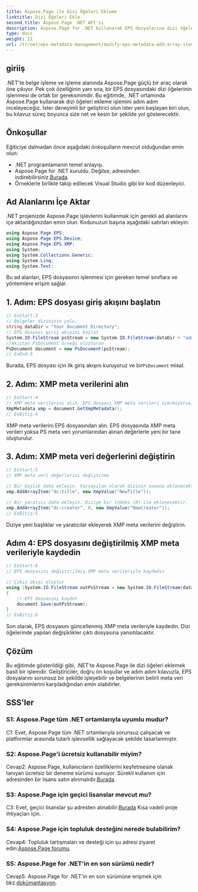 ```yaml
---
title: Aspose.Page ile Dizi Öğeleri Ekleme
linktitle: Dizi Öğeleri Ekle
second_title: Aspose.Page .NET API'si
description: Aspose.Page for .NET kullanarak EPS dosyalarına dizi öğelerinin nasıl ekleneceğini keşfedin. Kusursuz belge işleme için adım adım kılavuzumuzu izleyin.
type: docs
weight: 11
url: /tr/net/eps-metadata-management/modify-eps-metadata-add-array-items/
---
```

## giriiş

.NET'te belge işleme ve işleme alanında Aspose.Page güçlü bir araç olarak öne çıkıyor. Pek çok özelliğinin yanı sıra, bir EPS dosyasındaki dizi öğelerinin işlenmesi de ortak bir gereksinimdir. Bu eğitimde, .NET ortamında Aspose.Page kullanarak dizi öğeleri ekleme işlemini adım adım inceleyeceğiz. İster deneyimli bir geliştirici olun ister yeni başlayan biri olun, bu kılavuz süreç boyunca size net ve kesin bir şekilde yol gösterecektir.

## Önkoşullar

Eğiticiye dalmadan önce aşağıdaki önkoşulların mevcut olduğundan emin olun:

- .NET programlamanın temel anlayışı.
-  Aspose.Page for .NET kuruldu. Değilse, adresinden indirebilirsiniz.[Burada](https://releases.aspose.com/page/net/).
- Örneklerle birlikte takip edilecek Visual Studio gibi bir kod düzenleyici.

## Ad Alanlarını İçe Aktar

.NET projenizde Aspose.Page işlevlerini kullanmak için gerekli ad alanlarını içe aktardığınızdan emin olun. Kodunuzun başına aşağıdaki satırları ekleyin:

```csharp
using Aspose.Page.EPS;
using Aspose.Page.EPS.Device;
using Aspose.Page.EPS.XMP;
using System;
using System.Collections.Generic;
using System.Linq;
using System.Text;
```

Bu ad alanları, EPS dosyasının işlenmesi için gereken temel sınıflara ve yöntemlere erişim sağlar.

## 1. Adım: EPS dosyası giriş akışını başlatın

```csharp
// ExStart:3
// Belgeler dizininin yolu.
string dataDir = "Your Document Directory";
// EPS dosyası giriş akışını başlat
System.IO.FileStream psStream = new System.IO.FileStream(dataDir + "add_simple_props_input.eps", System.IO.FileMode.Open, System.IO.FileAccess.Read);
//Akıştan PsDocument örneği oluşturun
PsDocument document = new PsDocument(psStream);            
// ExEnd:3
```

 Burada, EPS dosyası için ilk giriş akışını kuruyoruz ve bir`PsDocument` misal.

## 2. Adım: XMP meta verilerini alın

```csharp
// ExStart:4
// XMP meta verilerini alın. EPS dosyası XMP meta verileri içermiyorsa, PS meta veri yorumlarından gelen değerlerle dolu yeni bir dosya alırız (%%Creator, %%CreateDate, %%Title vb.)
XmpMetadata xmp = document.GetXmpMetadata();
// ExBitiş:4
```

XMP meta verilerini EPS dosyasından alın. EPS dosyasında XMP meta verileri yoksa PS meta veri yorumlarından alınan değerlerle yeni bir tane oluşturulur.

## 3. Adım: XMP meta veri değerlerini değiştirin

```csharp
// ExStart:5
// XMP meta veri değerlerini değiştirme

// Bir başlık daha ekleyin. Varsayılan olarak dizinin sonuna eklenecektir.
xmp.AddArrayItem("dc:title", new XmpValue("NewTitle"));

// Bir yaratıcı daha ekleyin. Diziye bir indeks (0) ile eklenecektir.
xmp.AddArrayItem("dc:creator", 0, new XmpValue("NewCreator"));
// ExBitiş:5
```

Diziye yeni başlıklar ve yaratıcılar ekleyerek XMP meta verilerini değiştirin.

## Adım 4: EPS dosyasını değiştirilmiş XMP meta verileriyle kaydedin

```csharp
// ExStart:6
// EPS dosyasını değiştirilmiş XMP meta verileriyle kaydedin

// Çıkış akışı oluştur
using (System.IO.FileStream outPsStream = new System.IO.FileStream(dataDir + "add_array_items_output.eps", System.IO.FileMode.Create, System.IO.FileAccess.Write))
{
    // EPS dosyasını kaydet
    document.Save(outPsStream);
}
// ExBitiş:6
```

Son olarak, EPS dosyasını güncellenmiş XMP meta verileriyle kaydedin. Dizi öğelerinde yapılan değişiklikler çıktı dosyasına yansıtılacaktır.

## Çözüm

Bu eğitimde gösterildiği gibi, .NET'te Aspose.Page ile dizi öğeleri eklemek basit bir işlemdir. Geliştiriciler, doğru ön koşullar ve adım adım kılavuzla, EPS dosyalarını sorunsuz bir şekilde işleyebilir ve belgelerinin belirli meta veri gereksinimlerini karşıladığından emin olabilirler.

## SSS'ler

### S1: Aspose.Page tüm .NET ortamlarıyla uyumlu mudur?

C1: Evet, Aspose.Page tüm .NET ortamlarıyla sorunsuz çalışacak ve platformlar arasında tutarlı işlevsellik sağlayacak şekilde tasarlanmıştır.

### S2: Aspose.Page'i ücretsiz kullanabilir miyim?

 Cevap2: Aspose.Page, kullanıcıların özelliklerini keşfetmesine olanak tanıyan ücretsiz bir deneme sürümü sunuyor. Sürekli kullanım için adresinden bir lisans satın alınmalıdır.[Burada](https://purchase.aspose.com/buy).

### S3: Aspose.Page için geçici lisanslar mevcut mu?

 C3: Evet, geçici lisanslar şu adresten alınabilir:[Burada](https://purchase.aspose.com/temporary-license/) Kısa vadeli proje ihtiyaçları için.

### S4: Aspose.Page için topluluk desteğini nerede bulabilirim?

Cevap4: Topluluk tartışmaları ve desteği için şu adresi ziyaret edin:[Aspose.Page forumu](https://forum.aspose.com/c/page/39).

### S5: Aspose.Page for .NET'in en son sürümü nedir?

 Cevap5: Aspose.Page for .NET'in en son sürümüne erişmek için bkz.[dokümantasyon](https://reference.aspose.com/page/net/).